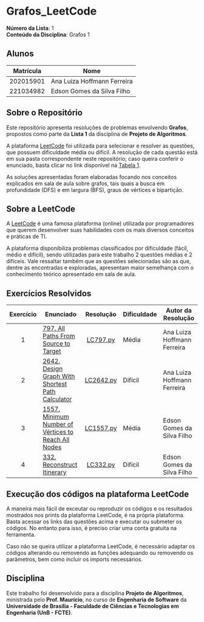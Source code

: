# Grafos_LeetCode

**Número da Lista**: 1  
**Conteúdo da Disciplina**: Grafos 1

## Alunos

| Matrícula   | Nome                          |
|-------------|-------------------------------|
| 202015901   | Ana Luiza Hoffmann Ferreira   |
| 221034982   | Edson Gomes da Silva Filho    |

## Sobre o Repositório

Este repositório apresenta resoluções de problemas envolvendo **Grafos**, propostos como parte da **Lista 1** da disciplina de **Projeto de Algoritmos**.

A plataforma [LeetCode](https://leetcode.com/) foi utilizada para selecionar e resolver as questões, que possuem dificuldade média ou difícil. A resolução de cada questão está em sua pasta correspondente neste repositório; caso queira conferir o enunciado, basta clicar no link disponível na [Tabela 1](#exercícios-resolvidos).

As soluções apresentadas foram elaboradas focando nos conceitos explicados em sala de aula sobre grafos, tais quais a busca em profundidade (DFS) e em largura (BFS), graus de vértices e bipartição.

## Sobre a LeetCode

A [LeetCode](https://leetcode.com) é uma famosa plataforma (online) utilizada por programadores que querem desenvolver suas habilidades com os mais diversos conceitos e práticas de TI.

A plataforma disponibiliza problemas classificados por dificuldade (fácil, médio e difícil), sendo utilizadas para este trabalho 2 questões médias e 2 dificeis. Vale ressaltar também que as questões selecionadas são as que, dentre as encontradas e exploradas, apresentam maior semelhança com o conhecimento teórico apresentado em sala de aula.

## Exercícios Resolvidos

| Exercício | Enunciado | Resolução | Dificuldade | Autor da Resolução |
| :--: | -- | :--: | -- | -- |
| 1 | [797. All Paths From Source to Target](https://leetcode.com/problems/all-paths-from-source-to-target/description/) | [LC797.py](./Exercício%20797/LC797.py)| Média | Ana Luiza Hoffmann Ferreira |
| 2 | [2642. Design Graph With Shortest Path Calculator](https://leetcode.com/problems/design-graph-with-shortest-path-calculator/) | [LC2642.py](./Exercício%202642/LC2642.py) | Difícil | Ana Luiza Hoffmann Ferreira |
| 3 | [1557. Minimum Number of Vértices to Reach All Nodes](https://leetcode.com/problems/minimum-number-of-vertices-to-reach-all-nodes/) | [LC1557.py](./Exercício%202642/LC1557.py) | Média | Edson Gomes da Silva Filho |
| 4 | [332. Reconstruct Itinerary](https://leetcode.com/problems/reconstruct-itinerary/) | [LC332.py](./Exercício%202642/LC332.py) | Difícil | Edson Gomes da Silva Filho |

## Execução dos códigos na plataforma LeetCode

A maneira mais fácil de exceutar ou reproduzir os códigos e os resultados mostrados nos prints da plataforma LeetCode, é na própria plataforma. Basta acessar os links das questões acima e executar ou submeter os códigos. No entanto para isso, é preciso criar uma conta gratuita na ferramenta.

Caso não se queira utilizar a plataforma LeetCode, é necessário adaptar os códigos alterando ou removendo as funções adequando ou removendo os parâmetros, bem como incluir os imports necessários.

## Disciplina

Este trabalho foi desenvolvido para a disciplina **Projeto de Algoritmos**, ministrada pelo **Prof. Maurício**, no curso de **Engenharia de Software** da **Universidade de Brasília - Faculdade de Ciências e Tecnologias em Engenharia (UnB - FCTE)**.

